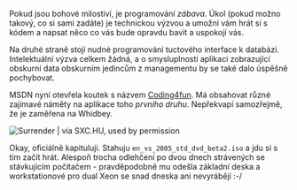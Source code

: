 <!-- dcterms:identifier = aspnetcz#32 -->
<!-- dcterms:title = Coding4fun, aneb hrátky s Frameworkem -->
<!-- dcterms:abstract = Pokud jsou bohové milostiví, je programování zábava. Úkol (pokud možno takový, co si sami zadáte) je technickou výzvou a umožní vám hrát si s kódem a napsat něco co vás bude opravdu bavit a uspokojí vás. -->
<!-- np9:categoryId = 1 -->
<!-- x4w:category = IT -->
<!-- np9:authorId = 1 -->
<!-- np9:authorEmail = michal.valasek@altairis.cz -->
<!-- dcterms:creator = Michal Altair Valášek -->
<!-- dcterms:created = 2005-04-19T03:52:26.537+02:00 -->
<!-- dcterms:dateAccepted = 2005-04-19T03:52:26.537+02:00 -->

Pokud jsou bohové milostiví, je programování *zábava*. Úkol (pokud možno takový, co si sami zadáte) je technickou výzvou a umožní vám hrát si s kódem a napsat něco co vás bude opravdu bavit a uspokojí vás.

Na druhé straně stojí nudné programování tuctového interface k databázi. Intelektuální výzva celkem žádná, a o smysluplnosti aplikaci zobrazující obskurní data obskurním jedincům z managementu by se také dalo úspěšně pochybovat.

MSDN nyní otevřela koutek s názvem [Coding4fun](http://msdn.microsoft.com/coding4fun/). Má obsahovat různé zajímavé náměty na aplikace toho *prvního druhu*. Nepřekvapí samozřejmě, že je zaměřena na Whidbey.

![Surrender | via SXC.HU, used by permission](https://www.cdn.altairis.cz/Blog/chess_surrender.jpg "Surrender | via SXC.HU, used by permission")

Okay, oficiálně kapituluji. Stahuju `en_vs_2005_std_dvd_beta2.iso` a jdu si s tím začít hrát. Alespoň trocha odlehčení po dvou dnech strávených se stávkujícím počítačem - pravděpodobně mu odešla základní deska a workstationové pro dual Xeon se snad dneska ani nevyrábějí :-/